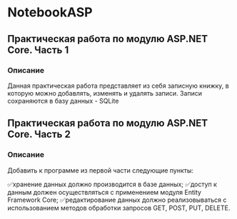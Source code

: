 # NotebookASP

## Практическая работа по модулю ASP.NET Core. Часть 1

### Описание
Данная практическая работа представляет из себя записную книжку, в которую можно добавлять, изменять и удалять записи.
Записи сохраняются в базу данных - SQLite

## Практическая работа по модулю ASP.NET Core. Часть 2

### Описание
Добавить к программе из первой части следующие пункты:

:white_check_mark:хранение данных должно производится в базе данных;
:white_check_mark:доступ к данным должен осуществляться с применением модуля Entity Framework Core; 
:white_check_mark:редактирование данных должно реализовываться с использованием методов обработки запросов GET, POST, PUT, DELETE.

